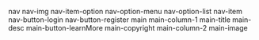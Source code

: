 <!-- revisi mudah dibaca -->
nav
nav-img
nav-item-option
nav-option-menu
nav-option-list
nav-item
nav-button-login
nav-button-register
main
main-column-1
main-title
main-desc
main-button-learnMore
main-copyright
main-column-2
main-image